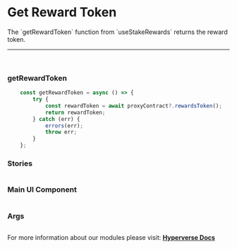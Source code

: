 # Get Reward Token

<p> The `getRewardToken` function from `useStakeRewards` returns the reward token. </p>

---

<br>

### getRewardToken

```jsx
	const getRewardToken = async () => {
		try {
			const rewardToken = await proxyContract?.rewardsToken();
			return rewardToken;
		} catch (err) {
			errors(err);
			throw err;
		}
	};
```

### Stories

```jsx

```

### Main UI Component

```jsx

```

### Args

```jsx

```

For more information about our modules please visit: [**Hyperverse Docs**](docs.hyperverse.dev)
